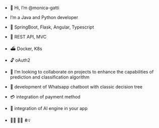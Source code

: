 - 👋 Hi, I’m @monica-gatti
-  I’m a Java and Python developer
- 🌱 SpringBoot, Flask, Angular, Typescript
- :jigsaw: REST API, MVC
- ⛴️ Docker, K8s
- 🔓 oAuth2  
- 💞️ I’m looking to collaborate on projects to enhance the capabilities of prediction and classification algorithm
- :round_pushpin: development of Whatsapp chatboot with classic decision tree
- :credit_card: integration of payment method
- :brain: integration of AI engine in your app

- 🧎‍♀️ :biking_woman: :basketball_woman:

<!---
monica-gatti/monica-gatti is a ✨ special ✨ repository because its `README.md` (this file) appears on your GitHub profile.
You can click the Preview link to take a look at your changes.
--->
